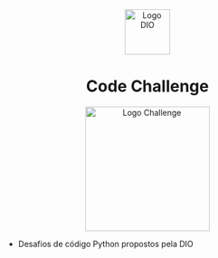 <div align="center">
<img src="https://hermes.digitalinnovation.one/assets/diome/logo-full.svg" alt="Logo DIO" width="80">
<h1>Code Challenge</h1>
<img src="https://hermes.dio.me/code_challenge/badge/386238fd-a293-429f-ba02-9e13c76bd79c.png" alt="Logo Challenge" width="220">
</div>

- Desafios de código Python propostos pela DIO